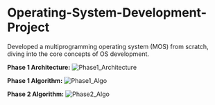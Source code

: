 # Operating-System-Development-Project
Developed a multiprogramming operating system (MOS) from scratch, diving into the core concepts of OS development.

**Phase 1 Architecture:**
![Phase1_Architecture](https://github.com/sanketdisale871/Operating-System-Development-Project/assets/109368165/c7b8f44e-6ed2-43cf-9b21-dcd70091c610)

**Phase 1 Algorithm:**
![Phase1_Algo](https://github.com/sanketdisale871/Operating-System-Development-Project/assets/109368165/9cd7507a-abcb-40e4-824b-c2ce7622f126)

**Phase 2 Algorithm:**
![Phase2_Algo](https://github.com/sanketdisale871/Operating-System-Development-Project/assets/109368165/e5084d43-bf41-44a7-9f87-b42f1d5425b8)


